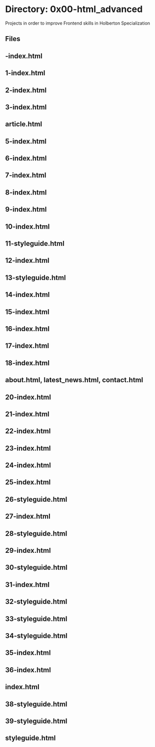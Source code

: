 # Directory: 0x00-html_advanced

Projects in order to improve Frontend skills in Holberton Specialization

## Files

## -index.html
## 1-index.html
## 2-index.html
## 3-index.html
## article.html
## 5-index.html
## 6-index.html
## 7-index.html
## 8-index.html
## 9-index.html
## 10-index.html
## 11-styleguide.html
## 12-index.html
## 13-styleguide.html
## 14-index.html
## 15-index.html
## 16-index.html
## 17-index.html
## 18-index.html
## about.html, latest_news.html, contact.html
## 20-index.html
## 21-index.html
## 22-index.html
## 23-index.html
## 24-index.html
## 25-index.html
## 26-styleguide.html
## 27-index.html
## 28-styleguide.html
## 29-index.html
## 30-styleguide.html
## 31-index.html
## 32-styleguide.html
## 33-styleguide.html
## 34-styleguide.html
## 35-index.html
## 36-index.html
## index.html
## 38-styleguide.html
## 39-styleguide.html
## styleguide.html
